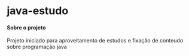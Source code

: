# java-estudo

<h4>Sobre o projeto</h4>

Projeto iniciado para aproveitamento de estudos e fixação de conteudo sobre programação java
